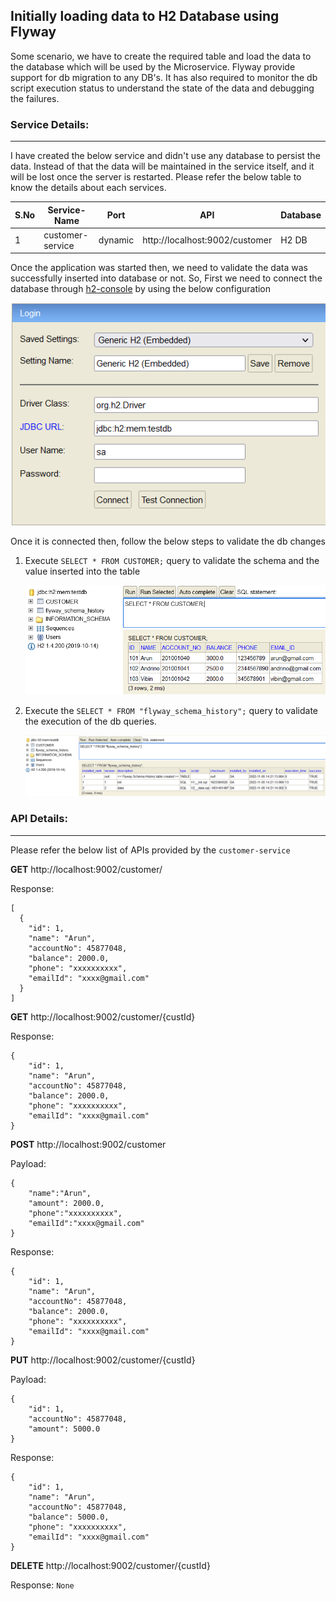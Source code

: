 ## Initially loading data to H2 Database using Flyway
Some scenario, we have to create the required table and load the data to the database which will be used by the Microservice. Flyway provide support for db migration to any DB's. It has also required to monitor the db script execution status to understand the state of the data and debugging the failures.

### Service Details:
___
I have created the below service and didn't use any database to persist the data. Instead of that the data will be maintained in the service itself, and it will be lost once the server is restarted. Please refer the below table to know the details about each services.

|S.No| Service-Name| Port    | API                            | Database|
-----|-------------|---------|--------------------------------|---------|
1| customer-service | dynamic | http://localhost:9002/customer | H2 DB|

Once the application was started then, we need to validate the data was successfully inserted into database or not. So, First we need to connect the database through [h2-console](http://localhost:9002/h2-console/) by using the below configuration

![h2_console.png](_img/h2_console.png)

Once it is connected then, follow the below steps to validate the db changes
1. Execute ```SELECT * FROM CUSTOMER;``` query to validate the schema and the value inserted into the table

   ![h2_database.png](_img/h2_database.png)
2. Execute the ```SELECT * FROM "flyway_schema_history";``` query to validate the execution of the db queries.

   ![h2_flyway_history.png](_img/h2_flyway_history.png)

### API Details:
___
Please refer the below list of APIs provided by the `customer-service`

**GET** http://localhost:9002/customer/

Response:
```
[
  {
    "id": 1,
    "name": "Arun",
    "accountNo": 45877048,
    "balance": 2000.0,
    "phone": "xxxxxxxxxx",
    "emailId": "xxxx@gmail.com"
  }
]
```

**GET** http://localhost:9002/customer/{custId}

Response:
```
{
    "id": 1,
    "name": "Arun",
    "accountNo": 45877048,
    "balance": 2000.0,
    "phone": "xxxxxxxxxx",
    "emailId": "xxxx@gmail.com"
}
```

**POST** http://localhost:9002/customer

Payload:
```
{
    "name":"Arun",
    "amount": 2000.0,
    "phone":"xxxxxxxxxx",
    "emailId":"xxxx@gmail.com"
}
```
Response:
```
{
    "id": 1,
    "name": "Arun",
    "accountNo": 45877048,
    "balance": 2000.0,
    "phone": "xxxxxxxxxx",
    "emailId": "xxxx@gmail.com"
}
```

**PUT** http://localhost:9002/customer/{custId}

Payload:
```
{
    "id": 1,
    "accountNo": 45877048,
    "amount": 5000.0
}
```
Response:
```
{
    "id": 1,
    "name": "Arun",
    "accountNo": 45877048,
    "balance": 5000.0,
    "phone": "xxxxxxxxxx",
    "emailId": "xxxx@gmail.com"
}
```

**DELETE** http://localhost:9002/customer/{custId}

Response: ```None```